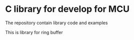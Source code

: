 # C library for develop for MCU
The repository contain library code and examples

This is library for ring buffer
